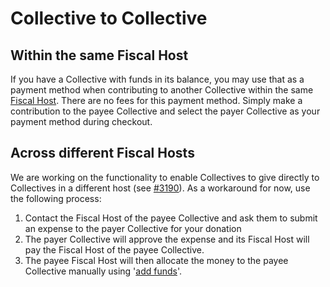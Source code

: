 # Collective to Collective

## Within the same Fiscal Host

If you have a Collective with funds in its balance, you may use that as a payment method when contributing to another Collective within the same [Fiscal Host](../fiscal-hosts/fiscal-hosts.md). There are no fees for this payment method. Simply make a contribution to the payee Collective and select the payer Collective as your payment method during checkout.

## Across different Fiscal Hosts

We are working on the functionality to enable Collectives to give directly to Collectives in a different host (see [#3190](https://github.com/opencollective/opencollective/issues/3190)). As a workaround for now, use the following process:

1. Contact the Fiscal Host of the payee Collective and ask them to submit an expense to the payer Collective for your donation
2. The payer Collective will approve the expense and its Fiscal Host will pay the Fiscal Host of the payee Collective.
3. The payee Fiscal Host will then allocate the money to the payee Collective manually using '[add funds](../fiscal-hosts/receiving-money/add-funds-manually.md)'.
